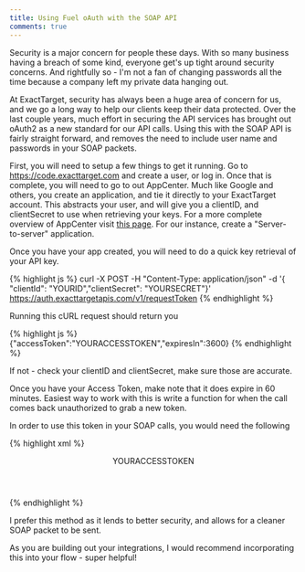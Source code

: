 ```yaml
---
title: Using Fuel oAuth with the SOAP API
comments: true
---
```

Security is a major concern for people these days.  With so many business having a breach of some kind, everyone get's up tight around security concerns. And rightfully so - I'm not a fan of changing passwords all the time because a company left my private data hanging out.

At ExactTarget, security has always been a huge area of concern for us, and we go a long way to help our clients keep their data protected. Over the last couple years, much effort in securing the API services has brought out oAuth2 as a new standard for our API calls.  Using this with the SOAP API is fairly straight forward, and removes the need to include user name and passwords in your SOAP packets.

First, you will need to setup a few things to get it running.  Go to https://code.exacttarget.com and create a user, or log in.  Once that is complete, you will need to go to out AppCenter.  Much like Google and others, you create an application, and tie it directly to your ExactTarget account.  This abstracts your user, and will give you a clientID, and clientSecret to use when retrieving your keys.  For a more complete overview of AppCenter visit [this page](https://code.exacttarget.com/getting-started/app-center-overview). For our instance, create a "Server-to-server" application.

Once you have your app created, you will need to do a quick key retrieval of your API key.

{% highlight js %}
curl -X POST -H "Content-Type: application/json" -d '{ "clientId": "YOURID","clientSecret": "YOURSECRET"}' https://auth.exacttargetapis.com/v1/requestToken
{% endhighlight %}

Running this cURL request should return you

{% highlight js %}
{"accessToken":"YOURACCESSTOKEN","expiresIn":3600}
{% endhighlight %}


If not - check your clientID and clientSecret, make sure those are accurate.  

Once you have your Access Token, make note that it does expire in 60 minutes.  Easiest way to work with this is write a function for when the call comes back unauthorized to grab a new token.

In order to use this token in your SOAP calls, you would need the following

{% highlight xml %}
<Header>
    <fueloauth xmlns="http://exacttarget.com">YOURACCESSTOKEN</fueloauth>
</Header>
{% endhighlight %}


I prefer this method as it lends to better security, and allows for a cleaner SOAP packet to be sent.

As you are building out your integrations, I would recommend incorporating this into your flow - super helpful!
